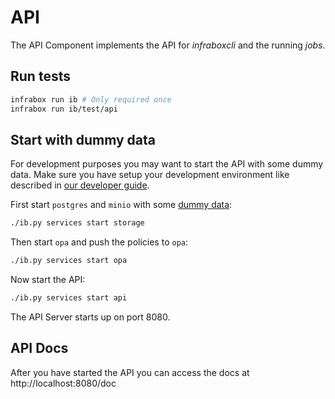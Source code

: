 # API
The API Component implements the API for *infraboxcli* and the running *jobs*.

## Run tests
```bash
infrabox run ib # Only required once
infrabox run ib/test/api
```

## Start with dummy data
For development purposes you may want to start the API with some dummy data. Make sure you have setup  your development environment like described in [our developer guide](/docs/dev.md).

First start `postgres` and `minio` with some [dummy data](/infrabox/utils/storage):

```bash
./ib.py services start storage
```

Then start `opa` and push the policies to `opa`:
```bash
./ib.py services start opa
```

Now start the API:

```bash
./ib.py services start api
```

The API Server starts up on port 8080.

## API Docs
After you have started the API you can access the docs at http://localhost:8080/doc
